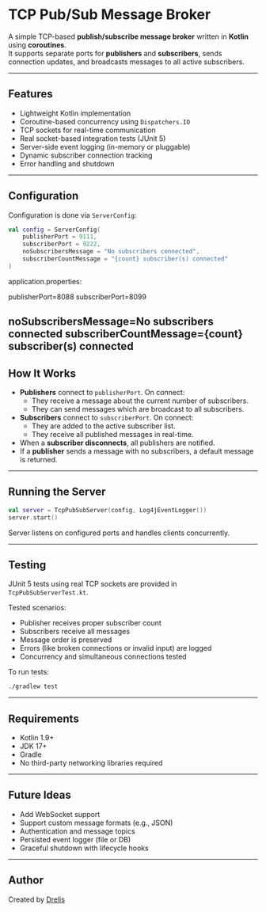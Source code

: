 # TCP Pub/Sub Message Broker

A simple TCP-based **publish/subscribe message broker** written in **Kotlin** using **coroutines**.  
It supports separate ports for **publishers** and **subscribers**, sends connection updates, and broadcasts messages to all active subscribers.

---

## Features

- Lightweight Kotlin implementation
- Coroutine-based concurrency using `Dispatchers.IO`
- TCP sockets for real-time communication
- Real socket-based integration tests (JUnit 5)
- Server-side event logging (in-memory or pluggable)
- Dynamic subscriber connection tracking
- Error handling and shutdown

---

## Configuration

Configuration is done via `ServerConfig`:

```kotlin
val config = ServerConfig(
    publisherPort = 9111,
    subscriberPort = 9222,
    noSubscribersMessage = "No subscribers connected",
    subscriberCountMessage = "{count} subscriber(s) connected"
)
```

application.properties:

publisherPort=8088
subscriberPort=8099

noSubscribersMessage=No subscribers connected
subscriberCountMessage={count} subscriber(s) connected
---

## How It Works

- **Publishers** connect to `publisherPort`. On connect:
  - They receive a message about the current number of subscribers.
  - They can send messages which are broadcast to all subscribers.
- **Subscribers** connect to `subscriberPort`. On connect:
  - They are added to the active subscriber list.
  - They receive all published messages in real-time.
- When a **subscriber disconnects**, all publishers are notified.
- If a **publisher** sends a message with no subscribers, a default message is returned.

---

## Running the Server

```kotlin
val server = TcpPubSubServer(config, Log4jEventLogger())
server.start()
```

Server listens on configured ports and handles clients concurrently.

---

## Testing

JUnit 5 tests using real TCP sockets are provided in `TcpPubSubServerTest.kt`.

Tested scenarios:
- Publisher receives proper subscriber count
- Subscribers receive all messages
- Message order is preserved
- Errors (like broken connections or invalid input) are logged
- Concurrency and simultaneous connections tested

To run tests:
```bash
./gradlew test
```

---

## Requirements

- Kotlin 1.9+
- JDK 17+
- Gradle
- No third-party networking libraries required

---

## Future Ideas

- Add WebSocket support
- Support custom message formats (e.g., JSON)
- Authentication and message topics
- Persisted event logger (file or DB)
- Graceful shutdown with lifecycle hooks

---

## Author

Created by [Drelis](https://github.com/Drelis)